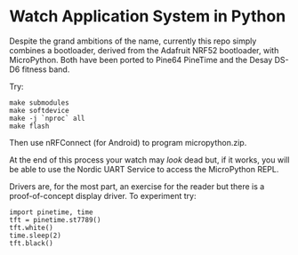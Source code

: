 Watch Application System in Python
==================================

Despite the grand ambitions of the name, currently this repo simply 
combines a bootloader, derived from the Adafruit NRF52 bootloader, with 
MicroPython. Both have been ported to Pine64 PineTime and the Desay
DS-D6 fitness band.

Try:

~~~
make submodules
make softdevice
make -j `nproc` all
make flash
~~~

Then use nRFConnect (for Android) to program micropython.zip.

At the end of this process your watch may *look* dead but, if it works, 
you will be able to use the Nordic UART Service to access the 
MicroPython REPL.

Drivers are, for the most part, an exercise for the reader but
there is a proof-of-concept display driver. To experiment try:

~~~
import pinetime, time
tft = pinetime.st7789()
tft.white()
time.sleep(2)
tft.black()
~~~
